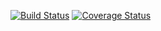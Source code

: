 [![Build Status](https://travis-ci.org/phlco/cucumber-intro.png?branch=master)](https://travis-ci.org/phlco/cucumber-intro)
[![Coverage Status](https://coveralls.io/repos/phlco/cucumber-intro/badge.png)](https://coveralls.io/r/phlco/cucumber-intro)
